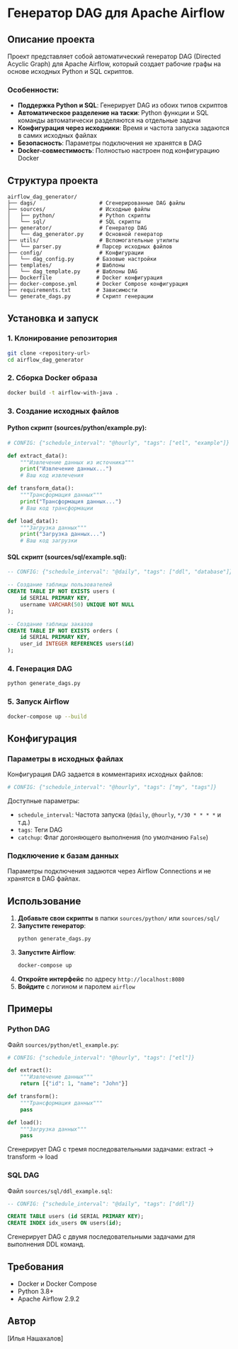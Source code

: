 # Генератор DAG для Apache Airflow

## Описание проекта

Проект представляет собой автоматический генератор DAG (Directed Acyclic Graph) для Apache Airflow, который создает рабочие графы на основе исходных Python и SQL скриптов. 

### Особенности:
- **Поддержка Python и SQL**: Генерирует DAG из обоих типов скриптов
- **Автоматическое разделение на таски**: Python функции и SQL команды автоматически разделяются на отдельные задачи
- **Конфигурация через исходники**: Время и частота запуска задаются в самих исходных файлах
- **Безопасность**: Параметры подключения не хранятся в DAG
- **Docker-совместимость**: Полностью настроен под конфигурацию Docker

## Структура проекта

```
airflow_dag_generator/
├── dags/                    # Сгенерированные DAG файлы
├── sources/                 # Исходные файлы
│   ├── python/              # Python скрипты
│   └── sql/                 # SQL скрипты
├── generator/               # Генератор DAG
│   └── dag_generator.py     # Основной генератор
├── utils/                   # Вспомогательные утилиты
│   └── parser.py           # Парсер исходных файлов
├── config/                  # Конфигурации
│   └── dag_config.py       # Базовые настройки
├── templates/              # Шаблоны
│   └── dag_template.py     # Шаблоны DAG
├── Dockerfile              # Docker конфигурация
├── docker-compose.yml      # Docker Compose конфигурация
├── requirements.txt        # Зависимости
└── generate_dags.py        # Скрипт генерации
```

## Установка и запуск

### 1. Клонирование репозитория
```bash
git clone <repository-url>
cd airflow_dag_generator
```

### 2. Сборка Docker образа
```bash
docker build -t airflow-with-java .
```

### 3. Создание исходных файлов

#### Python скрипт (sources/python/example.py):
```python
# CONFIG: {"schedule_interval": "@hourly", "tags": ["etl", "example"]}

def extract_data():
    """Извлечение данных из источника"""
    print("Извлечение данных...")
    # Ваш код извлечения

def transform_data():
    """Трансформация данных"""
    print("Трансформация данных...")
    # Ваш код трансформации

def load_data():
    """Загрузка данных"""
    print("Загрузка данных...")
    # Ваш код загрузки
```

#### SQL скрипт (sources/sql/example.sql):
```sql
-- CONFIG: {"schedule_interval": "@daily", "tags": ["ddl", "database"]}

-- Создание таблицы пользователей
CREATE TABLE IF NOT EXISTS users (
    id SERIAL PRIMARY KEY,
    username VARCHAR(50) UNIQUE NOT NULL
);

-- Создание таблицы заказов
CREATE TABLE IF NOT EXISTS orders (
    id SERIAL PRIMARY KEY,
    user_id INTEGER REFERENCES users(id)
);
```

### 4. Генерация DAG
```bash
python generate_dags.py
```

### 5. Запуск Airflow
```bash
docker-compose up --build
```

## Конфигурация

### Параметры в исходных файлах
Конфигурация DAG задается в комментариях исходных файлов:

```python
# CONFIG: {"schedule_interval": "@hourly", "tags": ["my", "tags"]}
```

Доступные параметры:
- `schedule_interval`: Частота запуска (`@daily`, `@hourly`, `*/30 * * * *` и т.д.)
- `tags`: Теги DAG
- `catchup`: Флаг догоняющего выполнения (по умолчанию `False`)

### Подключение к базам данных
Параметры подключения задаются через Airflow Connections и не хранятся в DAG файлах.

## Использование

1. **Добавьте свои скрипты** в папки `sources/python/` или `sources/sql/`
2. **Запустите генератор**:
   ```bash
   python generate_dags.py
   ```
3. **Запустите Airflow**:
   ```bash
   docker-compose up
   ```
4. **Откройте интерфейс** по адресу `http://localhost:8080`
5. **Войдите** с логином и паролем `airflow`

## Примеры

### Python DAG
Файл `sources/python/etl_example.py`:
```python
# CONFIG: {"schedule_interval": "@hourly", "tags": ["etl"]}

def extract():
    """Извлечение данных"""
    return [{"id": 1, "name": "John"}]

def transform():
    """Трансформация данных"""
    pass

def load():
    """Загрузка данных"""
    pass
```

Сгенерирует DAG с тремя последовательными задачами: extract → transform → load

### SQL DAG
Файл `sources/sql/ddl_example.sql`:
```sql
-- CONFIG: {"schedule_interval": "@daily", "tags": ["ddl"]}

CREATE TABLE users (id SERIAL PRIMARY KEY);
CREATE INDEX idx_users ON users(id);
```

Сгенерирует DAG с двумя последовательными задачами для выполнения DDL команд.

## Требования

- Docker и Docker Compose
- Python 3.8+
- Apache Airflow 2.9.2



## Автор

[Илья Нашахалов]
